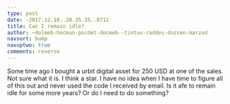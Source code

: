 ```yaml
---
type: post
date: ~2017.12.10..20.35.35..8712
title: Can I remain idle?
author: ~dolmeb-hocmun-pocdet-docmeb--tintux-raddes-dozsen-marzod
navsort: bump
navuptwo: true
comments: reverse
---
```


Some time ago I bought a urbit digital asset for 250 USD at one of the sales. Not sure what it is. I think a star. I have no idea when I have time to figure all of this out and never used the code I received by email. Is it afe to remain idle for some more years? Or do I need to do something?
